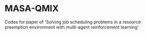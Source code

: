 # MASA-QMIX
Codes for paper of 'Solving job scheduling problems in a resource preemption environment with multi-agent reinforcement learning'
